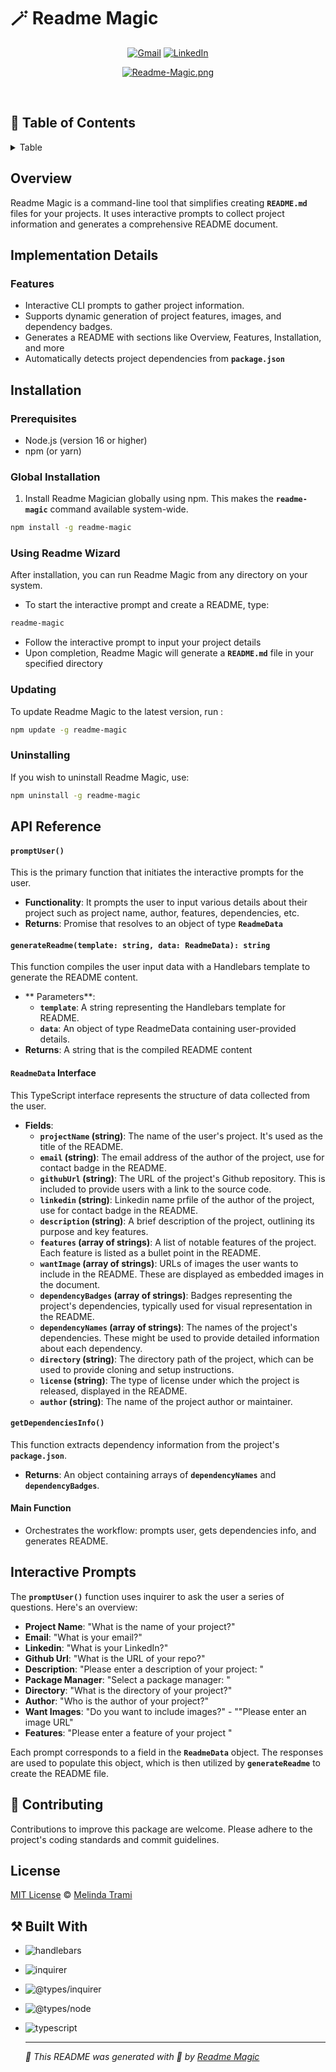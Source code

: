 # 🪄 Readme Magic

  <div align="center">

<a href='mailto:tramimelinda@gmail.com'>![Gmail](https://img.shields.io/badge/Gmail-D14836?style=for-the-badge&logo=gmail&logoColor=white)</a> <a href='https://www.linkedin.com/in/melindat'>![LinkedIn](https://img.shields.io/badge/linkedin-%230077B5.svg?style=for-the-badge&logo=linkedin&logoColor=white)</a>

[![Readme-Magic.png](https://i.postimg.cc/PxTdDznZ/Readme-Magic.png)](https://postimg.cc/Z9sktNRK)

</div>

<br/>

## 📑 Table of Contents

<details>
<summary>Table</summary>

- [Overview](#overview)
- [Implementation Details](#implementation-details)
  - [Features](#features)
- [Installation ](#installation)
  - [Prerequisites](#prerequisites)
  - [Global Installation](#global-installation)
  - [Using Readme Wizard](#using-readme-wizard)
  - [Updating](#updating)
  - [Uninstallation](#uninstalling)
- [API Reference](#api-reference)
  - [`promptUser()`](<#promptuser()>)
  - [`ReadmeData` Interface](#readmeData-interface)
  - [`generateReadme(template: string, data: ReadmeData): string`](#generatereadmetemplate-string-data-readmeData-string)
  - [`getDependenciesInfo()`](#getdependenciesInfo)
  - [Main Function](#main-function)
- [Contributing](#contributing)
- [Interactive Prompts](#interactive-prompts)
- [License](#license)
- [Built With](#built-with)

    </details>

  ## Overview

Readme Magic is a command-line tool that simplifies creating **`README.md`** files for your projects. It uses interactive prompts to collect project information and generates a comprehensive README document.

## Implementation Details

### Features

- Interactive CLI prompts to gather project information.
- Supports dynamic generation of project features, images, and dependency badges.
- Generates a README with sections like Overview, Features, Installation, and more
- Automatically detects project dependencies from **`package.json`**

## Installation

### Prerequisites

- Node.js (version 16 or higher)
- npm (or yarn)

### Global Installation

1. Install Readme Magician globally using npm. This makes the **`readme-magic`** command available system-wide.

```sh
npm install -g readme-magic
```

### Using Readme Wizard

After installation, you can run Readme Magic from any directory on your system.

- To start the interactive prompt and create a README, type:

```sh
readme-magic
```

- Follow the interactive prompt to input your project details
- Upon completion, Readme Magic will generate a **`README.md`** file in your specified directory

### Updating

To update Readme Magic to the latest version, run :

```sh
npm update -g readme-magic
```

### Uninstalling

If you wish to uninstall Readme Magic, use:

```sh
npm uninstall -g readme-magic
```

## API Reference

#### `promptUser()`

This is the primary function that initiates the interactive prompts for the user.

- **Functionality**: It prompts the user to input various details about their project such as project name, author, features, dependencies, etc.
- **Returns**: Promise that resolves to an object of type **`ReadmeData`**

#### `generateReadme(template: string, data: ReadmeData): string`

This function compiles the user input data with a Handlebars template to generate the README content.

- ** Parameters**:
  - **`template`**: A string representing the Handlebars template for README.
  - **`data`**: An object of type ReadmeData containing user-provided details.
- **Returns**: A string that is the compiled README content

#### `ReadmeData` Interface

This TypeScript interface represents the structure of data collected from the user.

- **Fields**:
  - **`projectName` (string)**: The name of the user's project. It's used as the title of the README.
  - **`email` (string)**: The email address of the author of the project, use for contact badge in the README.
  - **`githubUrl` (string)**: The URL of the project's Github repository. This is included to provide users with a link to the source code.
  - **`linkedin` (string)**: Linkedin name prfile of the author of the project, use for contact badge in the README.
  - **`description` (string)**: A brief description of the project, outlining its purpose and key features.
  - **`features` (array of strings)**: A list of notable features of the project. Each feature is listed as a bullet point in the README.
  - **`wantImage` (array of strings)**: URLs of images the user wants to include in the README. These are displayed as embedded images in the document.
  - **`dependencyBadges` (array of strings)**: Badges representing the project's dependencies, typically used for visual representation in the README.
  - **`dependencyNames` (array of strings)**: The names of the project's dependencies. These might be used to provide detailed information about each dependency.
  - **`directory` (string)**: The directory path of the project, which can be used to provide cloning and setup instructions.
  - **`license` (string)**: The type of license under which the project is released, displayed in the README.
  - **`author` (string)**: The name of the project author or maintainer.

#### `getDependenciesInfo()`

This function extracts dependency information from the project's **`package.json`**.

- **Returns**: An object containing arrays of **`dependencyNames`** and **`dependencyBadges`**.

#### Main Function

- Orchestrates the workflow: prompts user, gets dependencies info, and generates README.

## Interactive Prompts

The **`promptUser()`** function uses inquirer to ask the user a series of questions. Here's an overview:

- **Project Name**: "What is the name of your project?"
- **Email**: "What is your email?"
- **Linkedin**: "What is your LinkedIn?"
- **Github Url**: "What is the URL of your repo?"
- **Description**: "Please enter a description of your project: "
- **Package Manager**: "Select a package manager: "
- **Directory**: "What is the directory of your project?"
- **Author**: "Who is the author of your project?"
- **Want Images**: "Do you want to include images?" - ""Please enter an image URL"
- **Features**: "Please enter a feature of your project "

Each prompt corresponds to a field in the **`ReadmeData`** object. The responses are used to populate this object, which is then utilized by **`generateReadme`** to create the README file.

## 🤝 Contributing

Contributions to improve this package are welcome. Please adhere to the project's coding standards and commit guidelines.

## License

[MIT License](https://github.com/Mel-TB/readmeWizard/tree/main?tab=MIT-1-ov-file) © [Melinda Trami](https://melindatrami.com)

## ⚒️ Built With

- ![handlebars](https://img.shields.io/badge/handlebars-F0EDCF?style=for-the-badge&logo=handlebars&logoColor=white)
- ![inquirer](https://img.shields.io/badge/inquirer-F0EDCF?style=for-the-badge&logo=inquirer&logoColor=white)
- ![@types/inquirer](https://img.shields.io/badge/@types/inquirer-40A2D8?style=for-the-badge&logo=%40types%2Finquirer&logoColor=white)
- ![@types/node](https://img.shields.io/badge/@types/node-40A2D8?style=for-the-badge&logo=%40types%2Fnode&logoColor=white)
- ![typescript](https://img.shields.io/badge/typescript-40A2D8?style=for-the-badge&logo=typescript&logoColor=white)

  ***

  _🌟 This README was generated with 💖 by [Readme Magic](https://github.com/Mel-TB/readmeWizard)_
